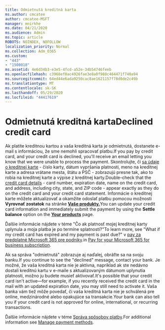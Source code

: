 ```yaml
---
title: Odmietnutá kreditná karta
ms.author: cmcatee
author: cmcatee-MSFT
manager: mnirkhe
ms.date: 04/21/2020
ms.audience: Admin
ms.topic: article
ROBOTS: NOINDEX, NOFOLLOW
localization_priority: Normal
ms.collection: Adm_O365
ms.custom:
- "443"
- "1500018"
ms.assetid: 4e6d34b3-e3e5-4fcd-a52e-34b54746feeb
ms.openlocfilehash: c3968ef0ac4926fae3e8a0f988c464471f740a94
ms.sourcegitcommit: 64ed44e6ada9250cac8ae1621157f78d0de2c49b
ms.translationtype: MT
ms.contentlocale: sk-SK
ms.lasthandoff: 05/29/2020
ms.locfileid: "44417619"
---
```

# <a name="declined-credit-card"></a><span data-ttu-id="f1175-102">Odmietnutá kreditná karta</span><span class="sxs-lookup"><span data-stu-id="f1175-102">Declined credit card</span></span>

<span data-ttu-id="f1175-103">Ak platíte kreditnou kartou a vaša kreditná karta je odmietnutá, dostanete e-mail s informáciou, že sme nemohli spracovať platbu.</span><span class="sxs-lookup"><span data-stu-id="f1175-103">If you pay by credit card, and your credit card is declined, you'll receive an email letting you know that we were unable to process the payment.</span></span> <span data-ttu-id="f1175-104">Skontrolujte, či [sa údaje o kreditnej karte](https://go.microsoft.com/fwlink/p/?linkid=842054) - číslo karty, dátum vypršania platnosti, meno na kreditnej karte a adresa vrátane mesta, štátu a PSČ - zobrazujú presne tak, ako to robia na kreditnej karte a výpise z kreditnej karty.</span><span class="sxs-lookup"><span data-stu-id="f1175-104">Double-check that the [credit card details](https://go.microsoft.com/fwlink/p/?linkid=842054) - card number, expiration date, name on the credit card, and address, including city, state, and ZIP code - appear exactly as they do on the credit card and your credit card statement.</span></span> <span data-ttu-id="f1175-105">Informácie o kreditnej karte môžete aktualizovať a okamžite odoslať platbu pomocou možnosti **Vyrovnať zostatok** na stránke **[Vaše produkty.](https://go.microsoft.com/fwlink/p/?linkid=842054)**</span><span class="sxs-lookup"><span data-stu-id="f1175-105">You can update your credit card information and immediately submit the payment by using the **Settle balance** option on the **[Your products](https://go.microsoft.com/fwlink/p/?linkid=842054)** page.</span></span> 

<span data-ttu-id="f1175-106">Ďalšie informácie nájdete v téme "Čo ak platnosť mojej kreditnej karty uplynula a moja platba je po termíne splatnosti?"</span><span class="sxs-lookup"><span data-stu-id="f1175-106">To learn more, see "What if my credit card has expired and my payment is past due?"</span></span> <span data-ttu-id="f1175-107">v [pay za predplatné Microsoft 365 pre podniky](https://docs.microsoft.com/office365/admin/subscriptions-and-billing/pay-for-your-subscription#what-if-my-credit-card-was-declined-and-my-payment-is-past-due).</span><span class="sxs-lookup"><span data-stu-id="f1175-107">in [Pay for your Microsoft 365 for business subscription](https://docs.microsoft.com/office365/admin/subscriptions-and-billing/pay-for-your-subscription#what-if-my-credit-card-was-declined-and-my-payment-is-past-due).</span></span>
  
<span data-ttu-id="f1175-108">Ak sa správa "odmietnutá" zobrazuje aj naďalej, obráťte sa na svoju banku.</span><span class="sxs-lookup"><span data-stu-id="f1175-108">If you continue to see the "declined" message, contact your bank.</span></span> <span data-ttu-id="f1175-109">Je možné, že vaša kreditná karta nie je aktívna, napríklad ak ste nedávno dostali kreditnú kartu v e-maile s aktualizovaným dátumom uplynutia platnosti, možno ju budete musieť aktivovať.</span><span class="sxs-lookup"><span data-stu-id="f1175-109">It's possible that your credit card isn't active—for example, if you recently received the credit card in the mail with an updated expiration date, you may still need to activate it.</span></span> <span data-ttu-id="f1175-110">Vaša banka vám tiež môže povedať, či vaša kreditná karta nie je schválená pre online, medzinárodné alebo opakujúce sa transakcie.</span><span class="sxs-lookup"><span data-stu-id="f1175-110">Your bank can also tell you if your credit card is not approved for online, international, or recurring transactions.</span></span>
  
<span data-ttu-id="f1175-111">Ďalšie informácie nájdete v téme [Správa spôsobov platby](https://docs.microsoft.com/microsoft-365/commerce/billing-and-payments/manage-payment-methods).</span><span class="sxs-lookup"><span data-stu-id="f1175-111">For additional information see [Manage payment methods](https://docs.microsoft.com/microsoft-365/commerce/billing-and-payments/manage-payment-methods).</span></span>
